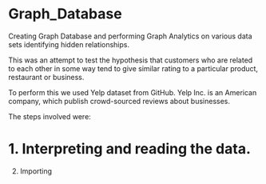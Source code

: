 # Graph_Database
Creating Graph Database and performing Graph Analytics on various data sets identifying hidden relationships.

This was an attempt to test the hypothesis that customers who are related to each other in some way tend to give similar rating to a particular product, restaurant or business.

To perform this we used Yelp dataset from GitHub. Yelp Inc. is an American company, which publish crowd-sourced reviews about businesses.

The steps involved were:
 
# 1. Interpreting and reading the data.






2. Importing
